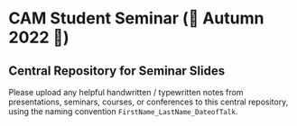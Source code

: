 # CAM Student Seminar (🌇 Autumn 2022 🌆)

## Central Repository for Seminar Slides

Please upload any helpful handwritten / typewritten notes from presentations, seminars, courses, or conferences to this central repository, using the naming convention ```FirstName_LastName_DateofTalk```.